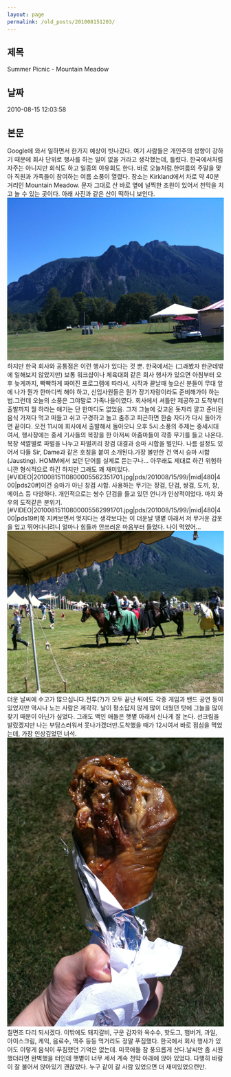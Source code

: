```yaml
---
layout: page
permalink: /old_posts/201008151203/
---
```


## 제목
Summer Picnic - Mountain Meadow

## 날짜
2010-08-15 12:03:58

## 본문
Google에 와서 일하면서 한가지 예상이 빗나갔다. 여기 사람들은 개인주의 성향이 강하기 때문에 회사 단위로 행사를 하는 일이 없을 거라고 생각했는데, 틀렸다. 한국에서처럼 자주는 아니지만 회식도 하고 일종의 야유회도 한다. 바로 오늘처럼.한여름의 주말을 맞아 직원과 가족들이 참여하는 여름 소풍이 열렸다. 장소는 Kirkland에서 차로 약 40분 거리인 Mountain Meadow. 문자 그대로 산 바로 옆에 널찍한 초원이 있어서 천막을 치고 놀 수 있는 곳이다. 아래 사진과 같은 산이 떡하니 보인다.![c0003499_4c6750add9804.jpg](201008151203/c0003499_4c6750add9804.jpg)하지만 한국 회사와 공통점은 이런 행사가 있다는 것 뿐. 한국에서는 (그래봤자 한군데밖에 일해보지 않았지만) 보통 워크샵이나 체육대회 같은 회사 행사가 있으면 아침부터 오후 늦게까지, 빡빡하게 짜여진 프로그램에 따라서, 시작과 끝날때 높으신 분들이 무대 앞에 나가 뭔가 한마디씩 해야 하고, 신입사원들은 뭔가 장기자랑이라도 준비해가야 하는 법.그런데 오늘의 소풍은 그야말로 가족나들이였다. 회사에서 셔틀만 제공하고 도착부터 출발까지 뭘 하라는 얘기는 단 한마디도 없었음. 그저 그늘에 갖고온 돗자리 깔고 준비된 음식 가져다 먹고 떠들고 쉬고 구경하고 놀고 춤추고 피곤하면 한숨 자다가 다시 돌아가면 끝이다. 오전 11시에 회사에서 출발해서 돌아오니 오후 5시.소풍의 주제는 중세시대여서, 행사장에는 중세 기사들의 복장을 한 아저씨 아줌마들이 각종 무기를 들고 나온다. 복장 색깔별로 파벌을 나누고 파벌끼리 창검 대결과 승마 시합을 벌인다. 나름 설정도 있어서 다들 Sir, Dame과 같은 호칭을 붙여 소개된다.가장 볼만한 건 역시 승마 시합 (Jausting). HOMM에서 보던 단어를 실제로 듣는구나... 아무래도 제대로 하긴 위험하니깐 형식적으로 하긴 하지만 그래도 꽤 재미있다.[#VIDEO|20100815110800005562351701.jpg|pds/201008/15/99/|mid|480|400|pds20#]이건 승마가 아닌 창검 시합. 사용하는 무기는 장검, 단검, 쌍검, 도끼, 창, 메이스 등 다양하다. 개인적으로는 쌍수 단검을 들고 있던 언니가 인상적이었다. 마치 와우의 도적같은 분위기.[#VIDEO|20100815110800005562991701.jpg|pds/201008/15/99/|mid|480|400|pds19#]쭉 지켜보면서 멋지다는 생각보다는 이 더운날 땡볕 아래서 저 무거운 갑옷을 입고 뛰어다니려니 얼마나 힘들까 안쓰러운 마음부터 들었다. 나이 먹었어...![c0003499_4c675b54e64c1.jpg](201008151203/c0003499_4c675b54e64c1.jpg)더운 날씨에 수고가 많으십니다.전투(?)가 모두 끝난 뒤에도 각종 게임과 밴드 공연 등이 있었지만 역시나 노는 사람은 제각각. 날이 평소답지 않게 많이 더웠던 탓에 그늘을 많이 찾기 때문이 아닌가 싶었다. 그래도 백인 애들은 햇볕 아래서 신나게 잘 논다. 선크림을 발랐겠지만 나는 부담스러워서 못나가겠더만.도착했을 때가 12시여서 바로 점심을 먹었는데, 가장 인상깊었던 녀석.![c0003499_4c67576b47817.jpg](201008151203/c0003499_4c67576b47817.jpg)칠면조 다리 되시겠다. 이밖에도 돼지갈비, 구운 감자와 옥수수, 핫도그, 햄버거, 과일, 아이스크림, 케익, 음료수, 맥주 등등 먹거리도 정말 푸짐했다. 한국에서 회사 행사가 있어도 이렇게 음식이 푸짐했던 기억은 없는데. 미쿡애들 참 풍요롭게 산다.날씨만 좀 시원했더라면 완벽했을 터인데 햇볕이 너무 세서 계속 천막 아래에 앉아 있었다. 다행히 바람이 잘 불어서 앉아있기 괜찮았다. 누구 같이 갈 사람 있었으면 더 재미있었으련만.